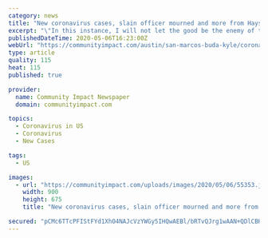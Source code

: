 ```yaml
---
category: news
title: "New coronavirus cases, slain officer mourned and more from Hays County"
excerpt: "\"In this instance, I will not let the good be the enemy of the minimally serviceable,\" Travis County Judge Sarah Eckhardt said. At its first official meeting since the beginning of the coronavirus pandemic in Central Texas,"
publishedDateTime: 2020-05-06T16:23:00Z
webUrl: "https://communityimpact.com/austin/san-marcos-buda-kyle/coronavirus/2020/05/06/new-coronavirus-cases-slain-officer-mourned-and-more-from-hays-county/"
type: article
quality: 115
heat: 115
published: true

provider:
  name: Community Impact Newspaper
  domain: communityimpact.com

topics:
  - Coronavirus in US
  - Coronavirus
  - New Cases

tags:
  - US

images:
  - url: "https://communityimpact.com/uploads/images/2020/05/06/55353.jpg"
    width: 900
    height: 675
    title: "New coronavirus cases, slain officer mourned and more from Hays County"

secured: "pCMc6TTcPFIStFYd1XhO4NAJcVzYWGy5IHQwAEBl/bRTvQJrg1wAAN+QDlCBHxoyuQiTV8IgOMG+JfKA/HYboj3W3EvuNjG60mXHdvHaua3qsHVWz5yhqPw9dsYAsPUehyEsPt5HQVSJr012aelOyuGGQYeOoExp7/ZD5EIETbtQReBZLTKouMXODe4ihZlCycl8sD6Cth+O5Onx0yHuLsrApm6oWH30iW8YzMSdlMP1ffP0ZShDBAKHwB/TLzedbVm2T7Mn/MY85pLayPnHYeIj5vvBi6oBDrlozIB+jdgJDgvLKeH1XS857O2+u124n0ZWLig8s5dGrVdi+TfewdX2bhRwV3uoFGtDfaxxW385duxRshqNNlYVKRZU69JBZ1CmQp5hgmGvY/gi2OokpmpxMKmm7G32Wu9kQOaky3nbZgdXnxfnkCGjPNMet7p3PB//lRsNqxgJuTghy+p8baBtVz1BtCW9DC8DrY57IaE=;d6gjPUDPc+2hpDawvB6K/A=="
---
```


